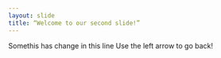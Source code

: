 ```yaml
---
layout: slide
title: “Welcome to our second slide!”
---
```

Somethis has change in this line
Use the left arrow to go back!
